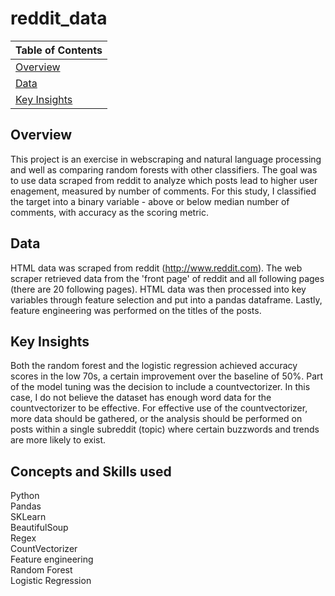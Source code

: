 # reddit_data

|Table of Contents |
|---|
| [Overview](#overview) |
| [Data](#data) |
| [Key Insights](#key-insights) |

## Overview
This project is an exercise in webscraping and natural language processing and well as comparing random forests with other classifiers. The goal was to use data scraped from reddit to analyze which posts lead to higher user enagement, measured by number of comments. For this study, I classified the target into a binary variable - above or below median number of comments, with accuracy as the scoring metric.


## Data
HTML data was scraped from reddit (http://www.reddit.com). The web scraper retrieved data from the 'front page' of reddit and all following pages (there are 20 following pages). HTML data was then processed into key variables through feature selection and put into a pandas dataframe. Lastly, feature engineering was performed on the titles of the posts.

## Key Insights
Both the random forest and the logistic regression achieved accuracy scores in the low 70s, a certain improvement over the baseline of 50%. Part of the model tuning was the decision to include a countvectorizer. In this case, I do not believe the dataset has enough word data for the countvectorizer to be effective. For effective use of the countvectorizer, more data should be gathered, or the analysis should be performed on posts within a single subreddit (topic) where certain buzzwords and trends are more likely to exist.



## Concepts and Skills used
Python <br>
Pandas <br>
SKLearn <br>
BeautifulSoup <br>
Regex <br>
CountVectorizer <br>
Feature engineering <br>
Random Forest <br>
Logistic Regression <br>